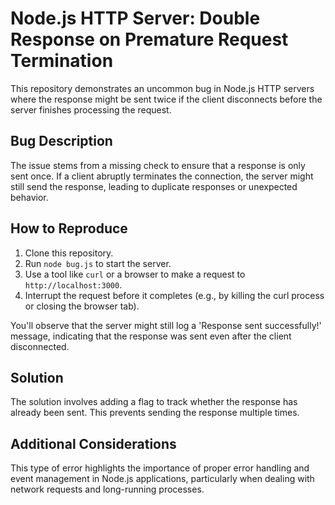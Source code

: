 # Node.js HTTP Server: Double Response on Premature Request Termination

This repository demonstrates an uncommon bug in Node.js HTTP servers where the response might be sent twice if the client disconnects before the server finishes processing the request.

## Bug Description
The issue stems from a missing check to ensure that a response is only sent once. If a client abruptly terminates the connection, the server might still send the response, leading to duplicate responses or unexpected behavior.

## How to Reproduce
1. Clone this repository.
2. Run `node bug.js` to start the server.
3. Use a tool like `curl` or a browser to make a request to `http://localhost:3000`. 
4. Interrupt the request before it completes (e.g., by killing the curl process or closing the browser tab).

You'll observe that the server might still log a 'Response sent successfully!' message, indicating that the response was sent even after the client disconnected.

## Solution
The solution involves adding a flag to track whether the response has already been sent.  This prevents sending the response multiple times.

## Additional Considerations
This type of error highlights the importance of proper error handling and event management in Node.js applications, particularly when dealing with network requests and long-running processes.